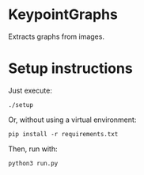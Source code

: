# KeypointGraphs

Extracts graphs from images.

# Setup instructions

Just execute:

```./setup```

Or, without using a virtual environment:

```pip install -r requirements.txt```

Then, run with:

```python3 run.py```
